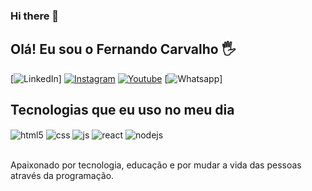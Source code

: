 ### Hi there 👋

## Olá! Eu sou o Fernando Carvalho 🖐️


[![LinkedIn](https://img.shields.io/badge/LinkedIn-0077B5?style=for-the-badge&logo=linkedin&logoColor=white)]
[![Instagram](https://img.shields.io/badge/Instagram-E4405F?style=for-the-badge&logo=instagram&logoColor=white)](https://instagram.com/fcarvalho_2906)
[![Youtube](https://img.shields.io/badge/YouTube-FF0000?style=for-the-badge&logo=youtube&logoColor=white)](https://www.youtube.com/channel/UCR3lcs0OKA0UydLYCFrfwDw)
[![Whatsapp](https://img.shields.io/badge/WhatsApp-25D366?style=for-the-badge&logo=whatsapp&logoColor=white)]

## Tecnologias que eu uso no meu dia

<div style="display: inline_block">
  <img align="center" alt="html5" src="https://img.shields.io/badge/HTML5-E34F26?style=for-the-badge&logo=html5&logoColor=white" />
  <img align="center" alt="css" src="https://img.shields.io/badge/CSS3-1572B6?style=for-the-badge&logo=css3&logoColor=white" />
  <img align="center" alt="js" src="https://img.shields.io/badge/JavaScript-F7DF1E?style=for-the-badge&logo=javascript&logoColor=black" />
  <img align="center" alt="react" src="https://img.shields.io/badge/React-20232A?style=for-the-badge&logo=react&logoColor=61DAFB" />
  <img align="center" alt="nodejs" src="https://img.shields.io/badge/Node.js-43853D?style=for-the-badge&logo=node.js&logoColor=white" />
</div><br/>

Apaixonado por tecnologia, educação e por mudar a vida das pessoas através da programação.

